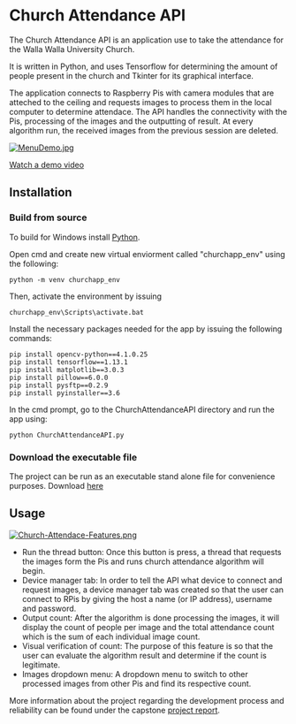 Church Attendance API
=====================

The Church Attendance API is an application use to take the attendance for the Walla Walla University Church.

It is written in Python, and uses Tensorflow for determining the amount of people present in the church and Tkinter for its graphical interface.

The application connects to Raspberry Pis with camera modules that are atteched to the ceiling and requests images to process them in the local computer to determine attendace. The API handles the connectivity with the Pis, processing of the images and the outputting of result. At every algorithm run, the received images from the previous session are deleted.

[![MenuDemo.jpg](https://i.postimg.cc/hPFJJmgw/MenuDemo.jpg)](https://postimg.cc/qgLBSzNX)

[Watch a demo video](https://youtu.be/cN56GLGoSqw?t=476) 

Installation
---------------------

### Build from source

To build for Windows install [Python](https://www.python.org/downloads/release/python-373/).

Open cmd and create new virtual enviorment called "churchapp_env" using the following:

```
python -m venv churchapp_env
```
Then, activate the environment by issuing

```
churchapp_env\Scripts\activate.bat
```

Install the necessary packages needed for the app by issuing the following commands:

```
pip install opencv-python==4.1.0.25
pip install tensorflow==1.13.1
pip install matplotlib==3.0.3
pip install pillow==6.0.0
pip install pysftp==0.2.9
pip install pyinstaller==3.6
```

In the cmd prompt, go to the ChurchAttendanceAPI directory and run the app using:

```
python ChurchAttendanceAPI.py
```

### Download the executable file

The project can be run as an executable stand alone file for convenience purposes. Download [here](https://www.dropbox.com/s/c90r5cz0i4119va/ChurchAttendanceAPI.zip?dl=0)

Usage
-----

[![Church-Attendace-Features.png](https://i.postimg.cc/xdy73bFt/Church-Attendace-Features.png)](https://postimg.cc/sBxwV1zh)

-	Run the thread button: Once this button is press, a thread that requests the images form the Pis and runs church attendance algorithm will begin.
-	Device manager tab: In order to tell the API what device to connect and request images, a device manager tab was created so that the user can connect to RPis by giving the host a name (or IP address), username and password.
-	Output count: After the algorithm is done processing the images, it will display the count of people per image and the total attendance count which is the sum of each individual image count.
-	Visual verification of count: The purpose of this feature is so that the user can evaluate the algorithm result and determine if the count is legitimate. 
-	Images dropdown menu: A dropdown menu to switch to other processed images from other Pis and find its respective count. 

More information about the project regarding the development process and reliability can be found under the capstone [project report](https://www.dropbox.com/s/8sqb05b3igar5to/FinalReport2020_LuisJimenez.pdf?dl=0).

